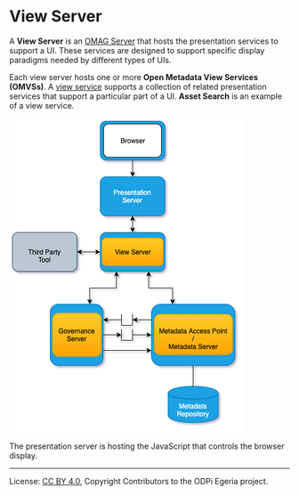 <!-- SPDX-License-Identifier: CC-BY-4.0 -->
<!-- Copyright Contributors to the ODPi Egeria project 2020. -->

# View Server

A **View Server** is an [OMAG Server](omag-server.md)
that hosts the presentation services to support a UI.
These services are designed to support specific display paradigms needed
by different types of UIs.

Each view server hosts one or more **Open Metadata View Services (OMVSs)**.
A [view service](view-services.md) supports a collection of related presentation services
that support a particular part of a UI.  **Asset Search** is an example of a view
service.

![Figure 1](view-server.png)

The presentation server is hosting the JavaScript that controls the browser display.

----
License: [CC BY 4.0](https://creativecommons.org/licenses/by/4.0/),
Copyright Contributors to the ODPi Egeria project.